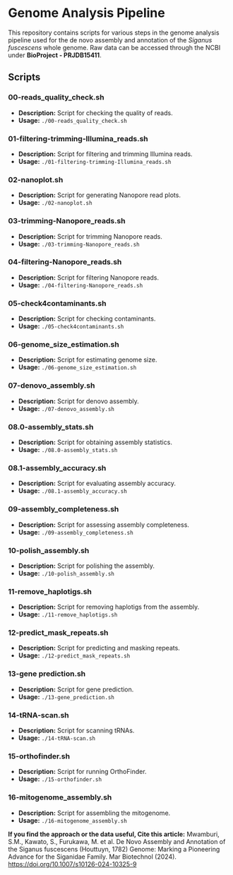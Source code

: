 # Genome Analysis Pipeline

This repository contains scripts for various steps in the genome analysis pipeline used for the de novo assembly and annotation of the *Siganus fuscescens* whole genome.
Raw data can be accessed through the NCBI under **BioProject - PRJDB15411**. 

## Scripts

### 00-reads_quality_check.sh
- **Description:** Script for checking the quality of reads.
- **Usage:** `./00-reads_quality_check.sh`

### 01-filtering-trimming-Illumina_reads.sh
- **Description:** Script for filtering and trimming Illumina reads.
- **Usage:** `./01-filtering-trimming-Illumina_reads.sh`

### 02-nanoplot.sh
- **Description:** Script for generating Nanopore read plots.
- **Usage:** `./02-nanoplot.sh`

### 03-trimming-Nanopore_reads.sh
- **Description:** Script for trimming Nanopore reads.
- **Usage:** `./03-trimming-Nanopore_reads.sh`

### 04-filtering-Nanopore_reads.sh
- **Description:** Script for filtering Nanopore reads.
- **Usage:** `./04-filtering-Nanopore_reads.sh`

### 05-check4contaminants.sh
- **Description:** Script for checking contaminants.
- **Usage:** `./05-check4contaminants.sh`

### 06-genome_size_estimation.sh
- **Description:** Script for estimating genome size.
- **Usage:** `./06-genome_size_estimation.sh`

### 07-denovo_assembly.sh
- **Description:** Script for denovo assembly.
- **Usage:** `./07-denovo_assembly.sh`

### 08.0-assembly_stats.sh
- **Description:** Script for obtaining assembly statistics.
- **Usage:** `./08.0-assembly_stats.sh`

### 08.1-assembly_accuracy.sh
- **Description:** Script for evaluating assembly accuracy.
- **Usage:** `./08.1-assembly_accuracy.sh`

### 09-assembly_completeness.sh
- **Description:** Script for assessing assembly completeness.
- **Usage:** `./09-assembly_completeness.sh`

### 10-polish_assembly.sh
- **Description:** Script for polishing the assembly.
- **Usage:** `./10-polish_assembly.sh`

### 11-remove_haplotigs.sh
- **Description:** Script for removing haplotigs from the assembly.
- **Usage:** `./11-remove_haplotigs.sh`

### 12-predict_mask_repeats.sh
- **Description:** Script for predicting and masking repeats.
- **Usage:** `./12-predict_mask_repeats.sh`

### 13-gene prediction.sh
- **Description:** Script for gene prediction.
- **Usage:** `./13-gene_prediction.sh`

### 14-tRNA-scan.sh
- **Description:** Script for scanning tRNAs.
- **Usage:** `./14-tRNA-scan.sh`

### 15-orthofinder.sh
- **Description:** Script for running OrthoFinder.
- **Usage:** `./15-orthofinder.sh`

### 16-mitogenome_assembly.sh
- **Description:** Script for assembling the mitogenome.
- **Usage:** `./16-mitogenome_assembly.sh`

**If you find the approach or the data useful, Cite this article:** Mwamburi, S.M., Kawato, S., Furukawa, M. et al. De Novo Assembly and Annotation of the Siganus fuscescens (Houttuyn, 1782) Genome: Marking a Pioneering Advance for the Siganidae Family. Mar Biotechnol (2024). https://doi.org/10.1007/s10126-024-10325-9
